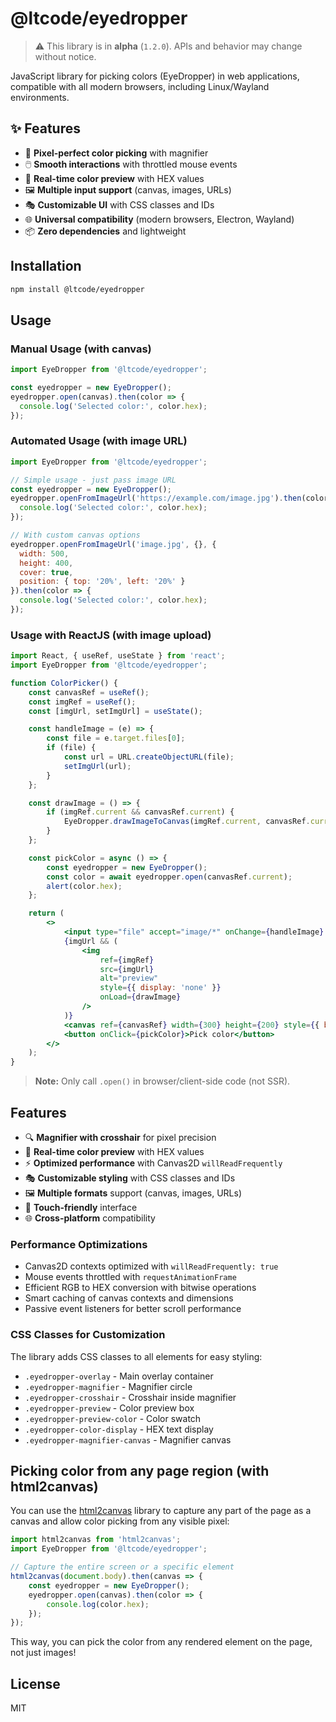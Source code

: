 


# @ltcode/eyedropper

> ⚠️ This library is in **alpha** (`1.2.0`). APIs and behavior may change without notice.

JavaScript library for picking colors (EyeDropper) in web applications, compatible with all modern browsers, including Linux/Wayland environments.

## ✨ Features
- 🎯 **Pixel-perfect color picking** with magnifier
- 🖱️ **Smooth interactions** with throttled mouse events
- 🎨 **Real-time color preview** with HEX values
- 🖼️ **Multiple input support** (canvas, images, URLs)
- 🎭 **Customizable UI** with CSS classes and IDs
- 🌐 **Universal compatibility** (modern browsers, Electron, Wayland)
- 📦 **Zero dependencies** and lightweight

## Installation
```sh
npm install @ltcode/eyedropper
```


## Usage

### Manual Usage (with canvas)
```js
import EyeDropper from '@ltcode/eyedropper';

const eyedropper = new EyeDropper();
eyedropper.open(canvas).then(color => {
  console.log('Selected color:', color.hex);
});
```

### Automated Usage (with image URL)
```js
import EyeDropper from '@ltcode/eyedropper';

// Simple usage - just pass image URL
const eyedropper = new EyeDropper();
eyedropper.openFromImageUrl('https://example.com/image.jpg').then(color => {
  console.log('Selected color:', color.hex);
});

// With custom canvas options
eyedropper.openFromImageUrl('image.jpg', {}, {
  width: 500,
  height: 400,
  cover: true,
  position: { top: '20%', left: '20%' }
}).then(color => {
  console.log('Selected color:', color.hex);
});
```


### Usage with ReactJS (with image upload)
```jsx
import React, { useRef, useState } from 'react';
import EyeDropper from '@ltcode/eyedropper';

function ColorPicker() {
	const canvasRef = useRef();
	const imgRef = useRef();
	const [imgUrl, setImgUrl] = useState();

	const handleImage = (e) => {
		const file = e.target.files[0];
		if (file) {
			const url = URL.createObjectURL(file);
			setImgUrl(url);
		}
	};

	const drawImage = () => {
		if (imgRef.current && canvasRef.current) {
			EyeDropper.drawImageToCanvas(imgRef.current, canvasRef.current);
		}
	};

	const pickColor = async () => {
		const eyedropper = new EyeDropper();
		const color = await eyedropper.open(canvasRef.current);
		alert(color.hex);
	};

	return (
		<>
			<input type="file" accept="image/*" onChange={handleImage} />
			{imgUrl && (
				<img
					ref={imgRef}
					src={imgUrl}
					alt="preview"
					style={{ display: 'none' }}
					onLoad={drawImage}
				/>
			)}
			<canvas ref={canvasRef} width={300} height={200} style={{ border: '1px solid #ccc' }} />
			<button onClick={pickColor}>Pick color</button>
		</>
	);
}
```

> **Note:** Only call `.open()` in browser/client-side code (not SSR).

## Features
- 🔍 **Magnifier with crosshair** for pixel precision
- 🎨 **Real-time color preview** with HEX values
- ⚡ **Optimized performance** with Canvas2D `willReadFrequently`
- 🎭 **Customizable styling** with CSS classes and IDs
- 🖼️ **Multiple formats** support (canvas, images, URLs)
- 📱 **Touch-friendly** interface
- 🌐 **Cross-platform** compatibility

### Performance Optimizations
- Canvas2D contexts optimized with `willReadFrequently: true`
- Mouse events throttled with `requestAnimationFrame`
- Efficient RGB to HEX conversion with bitwise operations
- Smart caching of canvas contexts and dimensions
- Passive event listeners for better scroll performance

### CSS Classes for Customization
The library adds CSS classes to all elements for easy styling:
- `.eyedropper-overlay` - Main overlay container
- `.eyedropper-magnifier` - Magnifier circle
- `.eyedropper-crosshair` - Crosshair inside magnifier
- `.eyedropper-preview` - Color preview box
- `.eyedropper-preview-color` - Color swatch
- `.eyedropper-color-display` - HEX text display
- `.eyedropper-magnifier-canvas` - Magnifier canvas

## Picking color from any page region (with html2canvas)

You can use the [html2canvas](https://html2canvas.hertzen.com/) library to capture any part of the page as a canvas and allow color picking from any visible pixel:

```js
import html2canvas from 'html2canvas';
import EyeDropper from '@ltcode/eyedropper';

// Capture the entire screen or a specific element
html2canvas(document.body).then(canvas => {
	const eyedropper = new EyeDropper();
	eyedropper.open(canvas).then(color => {
		console.log(color.hex);
	});
});
```

This way, you can pick the color from any rendered element on the page, not just images!

## License
MIT
